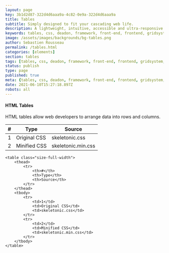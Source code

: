 ```yaml
---
layout: page
key: 3b1d2d87-322d4d6aaa9a-4c82-0e9a-322d4d6aaa9a
title: Tables
subtitle: Simply designed to fit your cascading web life.
description: A lightweight, intuitive, accessible and ultra-responsive CSS Framework to streamline your Digital and Mobile Web development needs.
keywords: tables, css, deadon, framework, front-end, frontend, gridsystem, lightweight, mobile-first, modern, responsive, semantic, skeletonic, skeletonic.css, style-agnostic
image: /assets/images/backgrounds/bg-tables.png
author: Sebastien Rousseau
permalink: /tables.html
categories: [elements]
section: tables
tags: [tables, css, deadon, framework, front-end, frontend, gridsystem, lightweight, mobile-first, modern, responsive, semantic, skeletonic, skeletonic.css, style-agnostic]
status: publish
type: page
published: true
meta: {tables, css, deadon, framework, front-end, frontend, gridsystem, lightweight, mobile-first, modern, responsive, semantic, skeletonic, skeletonic.css, style-agnostic}
date: 2021-06-10T15:27:18.897Z
robots: all
---
```


<!-- Table -->
<section class="grid-flex text-left">
    <div class="flex-12" markdown="1"> 

#### HTML Tables

HTML tables allow web developers to arrange data into rows and columns.

<table class="size-full-width">
    <thead>
        <tr>
            <th>#</th>
            <th>Type</th>
            <th>Source</th>
        </tr>
    </thead>
    <tbody>
        <tr>
            <td>1</td>
            <td>Original CSS</td>
            <td>skeletonic.css</td>
        </tr>
        <tr>
            <td>2</td>
            <td>Minified CSS</td>
            <td>skeletonic.min.css</td>
        </tr>
    </tbody>
</table>

<pre><code>&lt;table class=&quot;size-full-width&quot;&gt;&#10;    &lt;thead&gt;&#10;        &lt;tr&gt;&#10;            &lt;th&gt;#&lt;/th&gt;&#10;            &lt;th&gt;Type&lt;/th&gt;&#10;            &lt;th&gt;Source&lt;/th&gt;&#10;        &lt;/tr&gt;&#10;    &lt;/thead&gt;&#10;    &lt;tbody&gt;&#10;        &lt;tr&gt;&#10;            &lt;td&gt;1&lt;/td&gt;&#10;            &lt;td&gt;Original CSS&lt;/td&gt;&#10;            &lt;td&gt;skeletonic.css&lt;/td&gt;&#10;        &lt;/tr&gt;&#10;        &lt;tr&gt;&#10;            &lt;td&gt;2&lt;/td&gt;&#10;            &lt;td&gt;Minified CSS&lt;/td&gt;&#10;            &lt;td&gt;skeletonic.min.css&lt;/td&gt;&#10;        &lt;/tr&gt;&#10;    &lt;/tbody&gt;&#10;&lt;/table&gt;</code></pre>

</div>
</section>
<!-- End Table -->